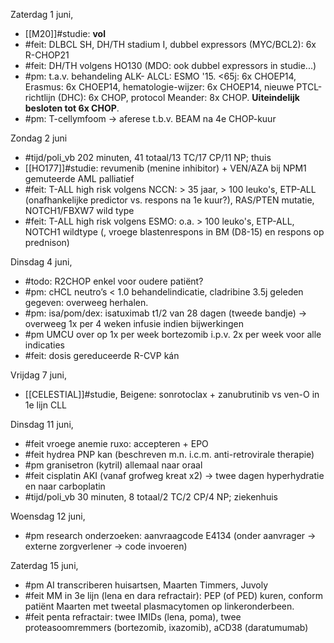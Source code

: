 
Zaterdag 1 juni,
- [[M20]]#studie: **vol**
- #feit: DLBCL SH, DH/TH stadium I, dubbel expressors (MYC/BCL2): 6x R-CHOP21
- #feit: DH/TH volgens HO130 (MDO: ook dubbel expressors in studie...)
- #pm: t.a.v. behandeling ALK- ALCL: ESMO '15. <65j: 6x CHOEP14, Erasmus: 6x CHOEP14, hematologie-wijzer: 6x CHOEP14, nieuwe PTCL-richtlijn (DHC): 6x CHOP, protocol Meander: 8x CHOP. **Uiteindelijk besloten tot 6x CHOP**.
- #pm: T-cellymfoom → aferese t.b.v. BEAM na 4e CHOP-kuur

Zondag 2 juni
- #tijd/poli_vb 202 minuten, 41 totaal/13 TC/17 CP/11 NP; thuis
- [[HO177]]#studie: revumenib (menine inhibitor) + VEN/AZA bij NPM1 gemuteerde AML palliatief
- #feit: T-ALL high risk volgens NCCN: > 35 jaar, > 100 leuko's, ETP-ALL (onafhankelijke predictor vs. respons na 1e kuur?), RAS/PTEN mutatie, NOTCH1/FBXW7 wild type
- #feit: T-ALL high risk volgens ESMO: o.a. > 100 leuko's, ETP-ALL, NOTCH1 wildtype (, vroege blastenrespons in BM (D8-15) en respons op prednison)

Dinsdag 4 juni,
- #todo: R2CHOP enkel voor oudere patiënt?
- #pm: cHCL neutro’s < 1.0 behandelindicatie, cladribine 3.5j geleden gegeven: overweeg herhalen.
- #pm: isa/pom/dex: isatuximab t1/2 van 28 dagen (tweede bandje) → overweeg 1x per 4 weken infusie indien bijwerkingen
- #pm UMCU over op 1x per week bortezomib i.p.v. 2x per week voor alle indicaties
- #feit: dosis gereduceerde R-CVP kán

Vrijdag 7 juni,
- [[CELESTIAL]]#studie, Beigene: sonrotoclax + zanubrutinib vs ven-O in 1e lijn CLL

Dinsdag 11 juni,
- #feit vroege anemie ruxo: accepteren + EPO
- #feit hydrea PNP kan (beschreven m.n. i.c.m. anti-retrovirale therapie)
- #pm granisetron (kytril) allemaal naar oraal
- #feit cisplatin AKI (vanaf grofweg kreat x2) → twee dagen hyperhydratie en naar carboplatin
- #tijd/poli_vb 30 minuten, 8 totaal/2 TC/2 CP/4 NP; ziekenhuis

Woensdag 12 juni,
- #pm research onderzoeken: aanvraagcode E4134 (onder aanvrager → externe zorgverlener → code invoeren)

Zaterdag 15 juni,
 - #pm AI transcriberen huisartsen, Maarten Timmers, Juvoly
 - #feit MM in 3e lijn (lena en dara refractair): PEP (of PED) kuren, conform patiënt Maarten met tweetal plasmacytomen op linkeronderbeen.
 - #feit penta refractair: twee IMIDs (lena, poma), twee proteasoomremmers (bortezomib, ixazomib), aCD38 (daratumumab)



